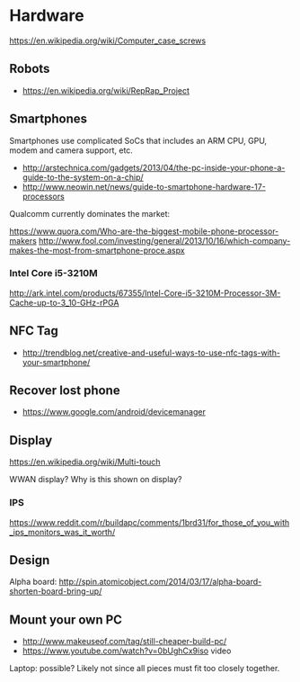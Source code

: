# Hardware

https://en.wikipedia.org/wiki/Computer_case_screws

## Robots

- <https://en.wikipedia.org/wiki/RepRap_Project>

## Smartphones

Smartphones use complicated SoCs that includes an ARM CPU, GPU, modem and camera support, etc.

- <http://arstechnica.com/gadgets/2013/04/the-pc-inside-your-phone-a-guide-to-the-system-on-a-chip/>
- <http://www.neowin.net/news/guide-to-smartphone-hardware-17-processors>

Qualcomm currently dominates the market:

<https://www.quora.com/Who-are-the-biggest-mobile-phone-processor-makers>
<http://www.fool.com/investing/general/2013/10/16/which-company-makes-the-most-from-smartphone-proce.aspx>

### Intel Core i5-3210M

http://ark.intel.com/products/67355/Intel-Core-i5-3210M-Processor-3M-Cache-up-to-3_10-GHz-rPGA

## NFC Tag

- <http://trendblog.net/creative-and-useful-ways-to-use-nfc-tags-with-your-smartphone/>

## Recover lost phone

- <https://www.google.com/android/devicemanager>

## Display

https://en.wikipedia.org/wiki/Multi-touch

WWAN display? Why is this shown on display?

### IPS

https://www.reddit.com/r/buildapc/comments/1brd31/for_those_of_you_with_ips_monitors_was_it_worth/

## Design

Alpha board: <http://spin.atomicobject.com/2014/03/17/alpha-board-shorten-board-bring-up/>

## Mount your own PC

- <http://www.makeuseof.com/tag/still-cheaper-build-pc/>
- <https://www.youtube.com/watch?v=0bUghCx9iso> video

Laptop: possible? Likely not since all pieces must fit too closely together.
